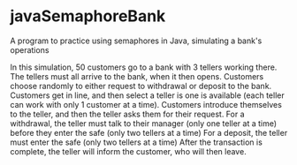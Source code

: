 # javaSemaphoreBank
A program to practice using semaphores in Java, simulating a bank's operations

In this simulation, 50 customers go to a bank with 3 tellers working there.
The tellers must all arrive to the bank, when it then opens.
Customers choose randomly to either request to withdrawal or deposit to the bank.
Customers get in line, and then select a teller is one is available (each teller can work with only 1 customer at a time).
Customers introduce themselves to the teller, and then the teller asks them for their request.
For a withdrawal, the teller must talk to their manager (only one teller at a time) before they enter the safe (only two tellers at a time)
For a deposit, the teller must enter the safe (only two tellers at a time)
After the transaction is complete, the teller will inform the customer, who will then leave.
